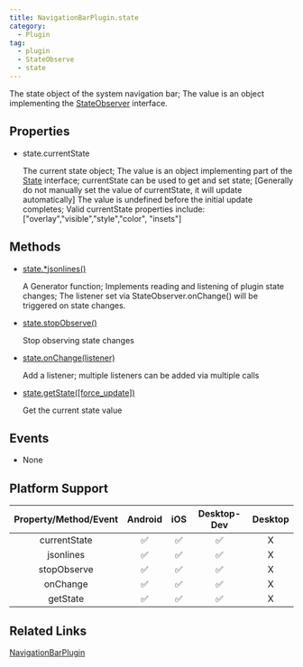```yaml
---
title: NavigationBarPlugin.state
category:
  - Plugin
tag: 
  - plugin
  - StateObserve
  - state
---
```


The state object of the system navigation bar;
The value is an object implementing the [StateObserver](../../interface/state-observer/index.md) interface.

## Properties

  - state.currentState

    The current state object; 
    The value is an object implementing part of the [State](../../interface/state/index.md) interface;
    currentState can be used to get and set state; \[Generally do not manually set the value of currentState, it will update automatically\]
    The value is undefined before the initial update completes; 
    Valid currentState properties include: 
    \["overlay","visible","style","color", "insets"\]

## Methods  

  - [state.*jsonlines()](../../interface/state-observer/jsonlines.md)

    A Generator function;
    Implements reading and listening of plugin state changes;
    The listener set via StateObserver.onChange() will be triggered on state changes.

  - [state.stopObserve()](../../interface/state-observer/stopObserve.md)

    Stop observing state changes

  - [state.onChange(listener)](../../interface/state-observer/onChange.md)

    Add a listener; multiple listeners can be added via multiple calls
  
  - [state.getState([force_update])](../../interface/state-observer/getState.md)

    Get the current state value

## Events

  - None

## Platform Support  

| Property/Method/Event | Android | iOS | Desktop-Dev | Desktop |
|:------------:|:-------:|:---:|:-----------:|:-------:|
| currentState | ✅      | ✅  | ✅          | X       |
| jsonlines    | ✅      | ✅  | ✅          | X       |
| stopObserve  | ✅      | ✅  | ✅          | X       |
| onChange     | ✅      | ✅  | ✅          | X       |
| getState     | ✅      | ✅  | ✅          | X       |
  
## Related Links
[NavigationBarPlugin](./index.md)